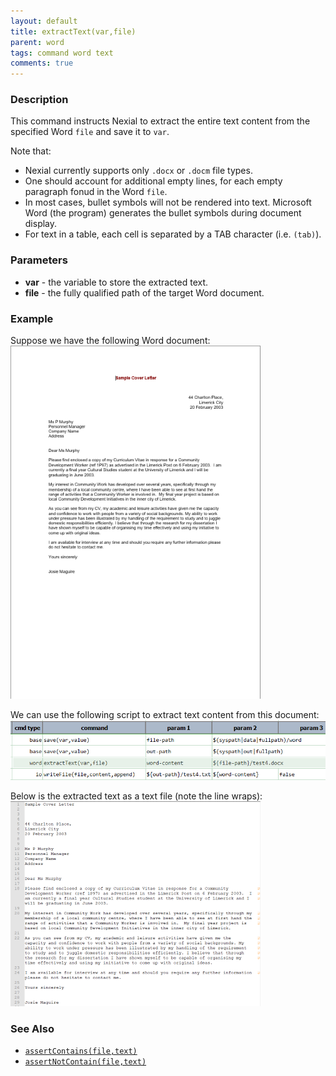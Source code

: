 ```yaml
---
layout: default
title: extractText(var,file)
parent: word
tags: command word text
comments: true
---
```



### Description
This command instructs Nexial to extract the entire text content from the specified Word `file` and save it to `var`.

Note that:
- Nexial currently supports only `.docx` or `.docm` file types.
- One should account for additional empty lines, for each empty paragraph fonud in the Word `file`.
- In most cases, bullet symbols will not be rendered into text. Microsoft Word (the program) generates the bullet 
  symbols during document display.
- For text in a table, each cell is separated by a TAB character (i.e. `(tab)`).


### Parameters
- **var** - the variable to store the extracted text.
- **file** - the fully qualified path of the target Word document.


### Example
Suppose we have the following Word document:<br/>
![](image/extractText_01.png)

We can use the following script to extract text content from this document:<br/>
![](image/extractText_03.png)

Below is the extracted text as a text file (note the line wraps):<br/>
![](image/extractText_02.png)


### See Also
- [`assertContains(file,text)`](assertContains(file,text))
- [`assertNotContain(file,text)`](assertNotContain(file,text))
